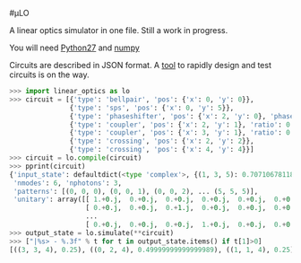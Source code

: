 #μLO

A linear optics simulator in one file. Still a work in progress.

You will need [Python27](https://www.python.org/download/releases/2.7/) and [numpy](http://www.lfd.uci.edu/~gohlke/pythonlibs/#numpy)

Circuits are described in JSON format. A [tool](http://github.com/peteshadbolt/lojs) to rapidly design and test circuits is on the way.

```python
>>> import linear_optics as lo
>>> circuit = [{'type': 'bellpair', 'pos': {'x': 0, 'y': 0}},
               {'type': 'sps', 'pos': {'x': 0, 'y': 5}},
               {'type': 'phaseshifter', 'pos': {'x': 2, 'y': 0}, 'phase':0},
               {'type': 'coupler', 'pos': {'x': 2, 'y': 1}, 'ratio': 0.5},
               {'type': 'coupler', 'pos': {'x': 3, 'y': 1}, 'ratio': 0.5},
               {'type': 'crossing', 'pos': {'x': 2, 'y': 2}},
               {'type': 'crossing', 'pos': {'x': 4, 'y': 4}}]
>>> circuit = lo.compile(circuit)
>>> pprint(circuit)
{'input_state': defaultdict(<type 'complex'>, {(1, 3, 5): 0.70710678118654746, (0, 2, 5): 0.70710678118654746}),
 'nmodes': 6, 'nphotons': 3,
 'patterns': [(0, 0, 0), (0, 0, 1), (0, 0, 2), ... (5, 5, 5)],
 'unitary': array([[ 1.+0.j,  0.+0.j,  0.+0.j,  0.+0.j,  0.+0.j,  0.+0.j],
                   [ 0.+0.j,  0.+0.j,  0.+1.j,  0.+0.j,  0.+0.j,  0.+0.j],
                   ...
                   [ 0.+0.j,  0.+0.j,  0.+0.j,  1.+0.j,  0.+0.j,  0.+0.j]])}
>>> output_state = lo.simulate(**circuit)
>>> ["|%s> - %.3f" % t for t in output_state.items() if t[1]>0]
[((3, 3, 4), 0.25), ((0, 2, 4), 0.49999999999999989), ((1, 1, 4), 0.25)]
```
